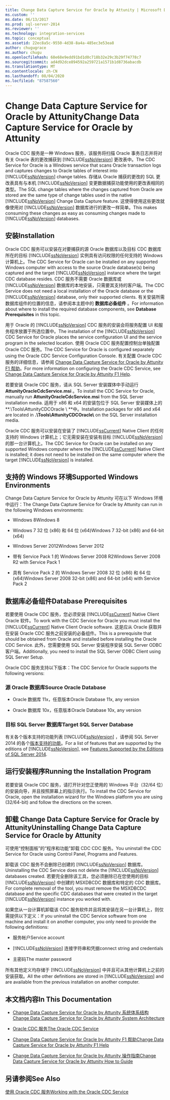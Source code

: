```yaml
---
title: Change Data Capture Service for Oracle by Attunity | Microsoft Docs
ms.custom: ''
ms.date: 06/13/2017
ms.prod: sql-server-2014
ms.reviewer: ''
ms.technology: integration-services
ms.topic: conceptual
ms.assetid: 22ec8a5c-9550-4d38-8a4a-485ec3e53ea8
author: chugugrace
ms.author: chugu
ms.openlocfilehash: 68e68e9edd91bd1d0c718b32e29c3b29f74778c7
ms.sourcegitcommit: ad4d92dce894592a259721a1571b1d8736abacdb
ms.translationtype: MT
ms.contentlocale: zh-CN
ms.lasthandoff: 08/04/2020
ms.locfileid: "87587560"
---
```

# <a name="change-data-capture-service-for-oracle-by-attunity"></a><span data-ttu-id="44619-102">Change Data Capture Service for Oracle by Attunity</span><span class="sxs-lookup"><span data-stu-id="44619-102">Change Data Capture Service for Oracle by Attunity</span></span>
  <span data-ttu-id="44619-103">Oracle CDC 服务是一种 Windows 服务，该服务将扫描 Oracle 事务日志并将对有关 Oracle 表的更改捕获到 [!INCLUDE[ssNoVersion](../../includes/ssnoversion-md.md)] 更改表中。</span><span class="sxs-lookup"><span data-stu-id="44619-103">The CDC Service for Oracle is a Windows service that scans Oracle transaction logs and captures changes to Oracle tables of interest into [!INCLUDE[ssNoVersion](../../includes/ssnoversion-md.md)] change tables.</span></span> <span data-ttu-id="44619-104">存储从 Oracle 捕获的更改的 SQL 更改表具有与本机 [!INCLUDE[ssNoVersion](../../includes/ssnoversion-md.md)] 变更数据捕获功能使用的更改表相同的类型。</span><span class="sxs-lookup"><span data-stu-id="44619-104">The SQL change tables where the changes captured from Oracle are stored are the same type of change tables used in the native [!INCLUDE[ssNoVersion](../../includes/ssnoversion-md.md)] Change Data Capture feature.</span></span> <span data-ttu-id="44619-105">这使得使用这些更改就像使用对 [!INCLUDE[ssNoVersion](../../includes/ssnoversion-md.md)] 数据库进行的更改一样简单。</span><span class="sxs-lookup"><span data-stu-id="44619-105">This makes consuming these changes as easy as consuming changes made to [!INCLUDE[ssNoVersion](../../includes/ssnoversion-md.md)] databases.</span></span>  
  
## <a name="installation"></a><span data-ttu-id="44619-106">安装</span><span class="sxs-lookup"><span data-stu-id="44619-106">Installation</span></span>  
 <span data-ttu-id="44619-107">Oracle CDC 服务可以安装在对要捕获的源 Oracle 数据库以及目标 CDC 数据库所在的目标 [!INCLUDE[ssNoVersion](../../includes/ssnoversion-md.md)] 实例具有访问权限的任何支持的 Windows 计算机上。</span><span class="sxs-lookup"><span data-stu-id="44619-107">The CDC Service for Oracle can be installed on any supported Windows computer with access to the source Oracle database(s) being captured and the target [!INCLUDE[ssNoVersion](../../includes/ssnoversion-md.md)] instance where the target CDC database resides.</span></span> <span data-ttu-id="44619-108">CDC 服务不需要 Oracle 数据库或 [!INCLUDE[ssNoVersion](../../includes/ssnoversion-md.md)] 数据库的本地安装，只需要其支持的客户端。</span><span class="sxs-lookup"><span data-stu-id="44619-108">The CDC Service does not need a local installation of the Oracle database or the [!INCLUDE[ssNoVersion](../../includes/ssnoversion-md.md)] database, only their supported clients.</span></span> <span data-ttu-id="44619-109">有关安装所需数据库组件的位置的信息，请参阅本主题中的 **数据库必备组件** 。</span><span class="sxs-lookup"><span data-stu-id="44619-109">For information about where to install the required database components, see **Database Prerequisites** in this topic.</span></span>  
  
 <span data-ttu-id="44619-110">用于 Oracle 的 [!INCLUDE[ssNoVersion](../../includes/ssnoversion-md.md)] CDC 服务的安装会将服务配置 UI 和服务程序放置于所选位置中。</span><span class="sxs-lookup"><span data-stu-id="44619-110">The installation of the [!INCLUDE[ssNoVersion](../../includes/ssnoversion-md.md)] CDC Service for Oracle places the service configuration UI and the service program in the selected location.</span></span> <span data-ttu-id="44619-111">使用 Oracle CDC 服务配置控制台单独配置 Oracle CDC 服务。</span><span class="sxs-lookup"><span data-stu-id="44619-111">The CDC Service for Oracle is configured separately using the Oracle CDC Service Configuration Console.</span></span> <span data-ttu-id="44619-112">有关配置 Oracle CDC 服务的详细信息，请参阅 [Change Data Capture Service for Oracle by Attunity F1 帮助](change-data-capture-service-for-oracle-by-attunity-f1-help.md)。</span><span class="sxs-lookup"><span data-stu-id="44619-112">For more information on configuring the Oracle CDC Service, see [Change Data Capture Service for Oracle by Attunity F1 Help](change-data-capture-service-for-oracle-by-attunity-f1-help.md).</span></span>  
  
 <span data-ttu-id="44619-113">若要安装 Oracle CDC 服务，请从 SQL Server 安装媒体中手动运行**AttunityOracleCdcService.msi** 。</span><span class="sxs-lookup"><span data-stu-id="44619-113">To install the CDC Service for Oracle, manually run **AttunityOracleCdcService.msi** from the SQL Server installation media.</span></span> <span data-ttu-id="44619-114">适用于 x86 和 x64 的安装包位于 SQL Server 安装媒体上的 \*\*.\Tools\AttunityCDCOracle \\ \*\*中。</span><span class="sxs-lookup"><span data-stu-id="44619-114">Installation packages for x86 and x64 are located in **.\Tools\AttunityCDCOracle\\** on the SQL Server installation media.</span></span>  
  
 <span data-ttu-id="44619-115">Oracle CDC 服务可以安装在安装了 [!INCLUDE[ssCurrent](../../includes/sscurrent-md.md)] Native Client 的任何支持的 Windows 计算机上；它无需安装在安装有目标 [!INCLUDE[ssNoVersion](../../includes/ssnoversion-md.md)] 的那一台计算机上。</span><span class="sxs-lookup"><span data-stu-id="44619-115">The CDC Service for Oracle can be installed on any supported Windows computer where the [!INCLUDE[ssCurrent](../../includes/sscurrent-md.md)] Native Client is installed; it does not need to be installed on the same computer where the target [!INCLUDE[ssNoVersion](../../includes/ssnoversion-md.md)] is installed.</span></span>  
  
## <a name="supported-windows-environments"></a><span data-ttu-id="44619-116">支持的 Windows 环境</span><span class="sxs-lookup"><span data-stu-id="44619-116">Supported Windows Environments</span></span>  
 <span data-ttu-id="44619-117">Change Data Capture Service for Oracle by Attunity 可在以下 Windows 环境中运行：</span><span class="sxs-lookup"><span data-stu-id="44619-117">The Change Data Capture Service for Oracle by Attunity can run in the following Windows environments:</span></span>  
  
-   <span data-ttu-id="44619-118">Windows 8</span><span class="sxs-lookup"><span data-stu-id="44619-118">Windows 8</span></span>  
  
-   <span data-ttu-id="44619-119">Windows 7 32 位 (x86) 和 64 位 (x64)</span><span class="sxs-lookup"><span data-stu-id="44619-119">Windows 7 32-bit (x86) and 64-bit (x64)</span></span>  
  
-   <span data-ttu-id="44619-120">Windows Server 2012</span><span class="sxs-lookup"><span data-stu-id="44619-120">Windows Server 2012</span></span>  
  
-   <span data-ttu-id="44619-121">带有 Service Pack 1 的 Windows Server 2008 R2</span><span class="sxs-lookup"><span data-stu-id="44619-121">Windows Server 2008 R2 with Service Pack 1</span></span>  
  
-   <span data-ttu-id="44619-122">具有 Service Pack 2 的 Windows Server 2008 32 位 (x86) 和 64 位 (x64)</span><span class="sxs-lookup"><span data-stu-id="44619-122">Windows Server 2008 32-bit (x86) and 64-bit (x64) with Service Pack 2</span></span>  
  
## <a name="database-prerequisites"></a><span data-ttu-id="44619-123">数据库必备组件</span><span class="sxs-lookup"><span data-stu-id="44619-123">Database Prerequisites</span></span>  
 <span data-ttu-id="44619-124">若要使用 Oracle CDC 服务，您必须安装 [!INCLUDE[ssCurrent](../../includes/sscurrent-md.md)] Native Client Oracle 软件。</span><span class="sxs-lookup"><span data-stu-id="44619-124">To work with the CDC Service for Oracle you must install the [!INCLUDE[ssCurrent](../../includes/sscurrent-md.md)] Native Client Oracle software.</span></span> <span data-ttu-id="44619-125">这是应从 Oracle 获取并在安装 Oracle CDC 服务之前安装的必备组件。</span><span class="sxs-lookup"><span data-stu-id="44619-125">This is a prerequisite that should be obtained from Oracle and installed before installing the Oracle CDC Service.</span></span> <span data-ttu-id="44619-126">此外，您需要使用 SQL Server 安装程序安装 SQL Server ODBC 客户端。</span><span class="sxs-lookup"><span data-stu-id="44619-126">Additionally, you need to install the SQL Server ODBC Client using SQL Server Setup.</span></span>  
  
 <span data-ttu-id="44619-127">Oracle CDC 服务支持以下版本：</span><span class="sxs-lookup"><span data-stu-id="44619-127">The CDC Service for Oracle supports the following versions:</span></span>  
  
### <a name="source-oracle-database"></a><span data-ttu-id="44619-128">源 Oracle 数据库</span><span class="sxs-lookup"><span data-stu-id="44619-128">Source Oracle Database</span></span>  
  
-   <span data-ttu-id="44619-129">Oracle 数据库 11x，任意版本</span><span class="sxs-lookup"><span data-stu-id="44619-129">Oracle Database 11x, any version</span></span>  
  
-   <span data-ttu-id="44619-130">Oracle 数据库 10x，任意版本</span><span class="sxs-lookup"><span data-stu-id="44619-130">Oracle Database 10x, any version</span></span>  
  
### <a name="target-sql-server-database"></a><span data-ttu-id="44619-131">目标 SQL Server 数据库</span><span class="sxs-lookup"><span data-stu-id="44619-131">Target SQL Server Database</span></span>  
 <span data-ttu-id="44619-132">有关各个版本支持的功能列表 [!INCLUDE[ssNoVersion](../../includes/ssnoversion-md.md)] ，请参阅 SQL Server 2014 的各个[版本支持的功能](../../getting-started/features-supported-by-the-editions-of-sql-server-2014.md)。</span><span class="sxs-lookup"><span data-stu-id="44619-132">For a list of features that are supported by the editions of [!INCLUDE[ssNoVersion](../../includes/ssnoversion-md.md)], see [Features Supported by the Editions of SQL Server 2014](../../getting-started/features-supported-by-the-editions-of-sql-server-2014.md).</span></span>  
  
## <a name="running-the-installation-program"></a><span data-ttu-id="44619-133">运行安装程序</span><span class="sxs-lookup"><span data-stu-id="44619-133">Running the Installation Program</span></span>  
 <span data-ttu-id="44619-134">若要安装 Oracle CDC 服务，请打开针对您正使用的 Windows 平台（32/64 位）的安装向导，并且按照屏幕上的指示执行。</span><span class="sxs-lookup"><span data-stu-id="44619-134">To install the CDC Service for Oracle, open the installation wizard for the Windows platform you are using (32/64-bit) and follow the directions on the screen.</span></span>  
  
## <a name="uninstalling-change-data-capture-service-for-oracle-by-attunity"></a><span data-ttu-id="44619-135">卸载 Change Data Capture Service for Oracle by Attunity</span><span class="sxs-lookup"><span data-stu-id="44619-135">Uninstalling Change Data Capture Service for Oracle by Attunity</span></span>  
 <span data-ttu-id="44619-136">可使用“控制面板”的“程序和功能”卸载 CDC CDC 服务。</span><span class="sxs-lookup"><span data-stu-id="44619-136">You uninstall the CDC Service for Oracle using Control Panel, Programs and Features.</span></span>  
  
 <span data-ttu-id="44619-137">卸载该 CDC 服务不会删除已创建的 [!INCLUDE[ssNoVersion](../../includes/ssnoversion-md.md)] 数据库。</span><span class="sxs-lookup"><span data-stu-id="44619-137">Uninstalling the CDC Service does not delete the [!INCLUDE[ssNoVersion](../../includes/ssnoversion-md.md)] databases created.</span></span> <span data-ttu-id="44619-138">若要完全删除该工具，您必须删除已在您使用的目标 [!INCLUDE[ssNoVersion](../../includes/ssnoversion-md.md)] 中创建的 MSXDBCDC 数据库和特定的 CDC 数据库。</span><span class="sxs-lookup"><span data-stu-id="44619-138">For complete removal of the tool, you must remove the MSXDBCDC database and the specific CDC databases that were created in the target [!INCLUDE[ssNoVersion](../../includes/ssnoversion-md.md)] instance you worked with.</span></span>  
  
 <span data-ttu-id="44619-139">如果您从一台计算机卸载该 CDC 服务软件并且将其安装在另一台计算机上，则仅需提供以下定义：</span><span class="sxs-lookup"><span data-stu-id="44619-139">If you uninstall the CDC Service software from one machine and install it on another computer, you only need to provide the following definitions:</span></span>  
  
-   <span data-ttu-id="44619-140">服务帐户</span><span class="sxs-lookup"><span data-stu-id="44619-140">Service account</span></span>  
  
-   [!INCLUDE[ssNoVersion](../../includes/ssnoversion-md.md)] <span data-ttu-id="44619-141">连接字符串和凭据</span><span class="sxs-lookup"><span data-stu-id="44619-141">connect string and credentials</span></span>  
  
-   <span data-ttu-id="44619-142">主密码</span><span class="sxs-lookup"><span data-stu-id="44619-142">The master password</span></span>  
  
 <span data-ttu-id="44619-143">所有其他定义均存储于 [!INCLUDE[ssNoVersion](../../includes/ssnoversion-md.md)] 中并且可从其他计算机上之前的安装获取。</span><span class="sxs-lookup"><span data-stu-id="44619-143">All the other definitions are stored in [!INCLUDE[ssNoVersion](../../includes/ssnoversion-md.md)] and are available from the previous installation on another computer.</span></span>  
  
## <a name="in-this-documentation"></a><span data-ttu-id="44619-144">本文档内容</span><span class="sxs-lookup"><span data-stu-id="44619-144">In This Documentation</span></span>  
  
-   [<span data-ttu-id="44619-145">Change Data Capture Service for Oracle by Attunity 系统体系结构</span><span class="sxs-lookup"><span data-stu-id="44619-145">Change Data Capture Service for Oracle by Attunity System Architecture</span></span>](change-data-capture-service-for-oracle-by-attunity-system-architecture.md)  
  
-   [<span data-ttu-id="44619-146">Oracle CDC 服务</span><span class="sxs-lookup"><span data-stu-id="44619-146">The Oracle CDC Service</span></span>](the-oracle-cdc-service.md)  
  
-   [<span data-ttu-id="44619-147">Change Data Capture Service for Oracle by Attunity F1 帮助</span><span class="sxs-lookup"><span data-stu-id="44619-147">Change Data Capture Service for Oracle by Attunity F1 Help</span></span>](change-data-capture-service-for-oracle-by-attunity-f1-help.md)  
  
-   [<span data-ttu-id="44619-148">Change Data Capture Service for Oracle by Attunity 操作指南</span><span class="sxs-lookup"><span data-stu-id="44619-148">Change Data Capture Service for Oracle by Attunity How to Guide</span></span>](change-data-capture-service-for-oracle-by-attunity-how-to-guide.md)  
  
## <a name="see-also"></a><span data-ttu-id="44619-149">另请参阅</span><span class="sxs-lookup"><span data-stu-id="44619-149">See Also</span></span>  
 [<span data-ttu-id="44619-150">使用 Oracle CDC 服务</span><span class="sxs-lookup"><span data-stu-id="44619-150">Working with the Oracle CDC Service</span></span>](working-with-the-oracle-cdc-service.md)  
  
  
